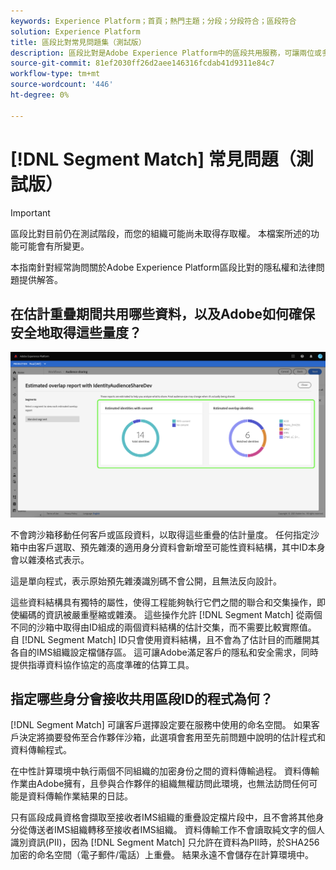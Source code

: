 ```yaml
---
keywords: Experience Platform；首頁；熱門主題；分段；分段符合；區段符合
solution: Experience Platform
title: 區段比對常見問題集（測試版）
description: 區段比對是Adobe Experience Platform中的區段共用服務，可讓兩位或多位Platform使用者以安全、受控且符合隱私權的方式來交換區段資料。
source-git-commit: 81ef2030ff26d2aee146316fcdab41d9311e84c7
workflow-type: tm+mt
source-wordcount: '446'
ht-degree: 0%

---
```


# [!DNL Segment Match] 常見問題（測試版）

>[!IMPORTANT]
>
>區段比對目前仍在測試階段，而您的組織可能尚未取得存取權。 本檔案所述的功能可能會有所變更。

本指南針對經常詢問關於Adobe Experience Platform區段比對的隱私權和法律問題提供解答。

## 在估計重疊期間共用哪些資料，以及Adobe如何確保安全地取得這些量度？

![overlap-report.png](./images/overlap-report.png)

不會跨沙箱移動任何客戶或區段資料，以取得這些重疊的估計量度。 任何指定沙箱中由客戶選取、預先雜湊的適用身分資料會新增至可能性資料結構，其中ID本身會以雜湊格式表示。

這是單向程式，表示原始預先雜湊識別碼不會公開，且無法反向設計。

這些資料結構具有獨特的屬性，使得工程能夠執行它們之間的聯合和交集操作，即使編碼的資訊被嚴重壓縮或雜湊。 這些操作允許 [!DNL Segment Match] 從兩個不同的沙箱中取得由ID組成的兩個資料結構的估計交集，而不需要比較實際值。 自 [!DNL Segment Match] ID只會使用資料結構，且不會為了估計目的而離開其各自的IMS組織設定檔儲存區。 這可讓Adobe滿足客戶的隱私和安全需求，同時提供指導資料協作協定的高度準確的估算工具。

## 指定哪些身分會接收共用區段ID的程式為何？

[!DNL Segment Match] 可讓客戶選擇設定要在服務中使用的命名空間。 如果客戶決定將摘要發佈至合作夥伴沙箱，此選項會套用至先前問題中說明的估計程式和資料傳輸程式。

在中性計算環境中執行兩個不同組織的加密身份之間的資料傳輸過程。 資料傳輸作業由Adobe擁有，且參與合作夥伴的組織無權訪問此環境，也無法訪問任何可能是資料傳輸作業結果的日誌。

只有區段成員資格會擷取至接收者IMS組織的重疊設定檔片段中，且不會將其他身分從傳送者IMS組織轉移至接收者IMS組織。 資料傳輸工作不會讀取純文字的個人識別資訊(PII)，因為 [!DNL Segment Match] 只允許在資料為PII時，於SHA256加密的命名空間（電子郵件/電話）上重疊。 結果永遠不會儲存在計算環境中。